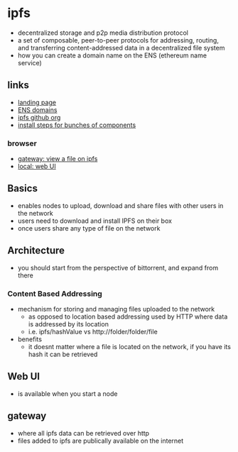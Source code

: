 # ipfs

- decentralized storage and p2p media distribution protocol
- a set of composable, peer-to-peer protocols for addressing, routing, and transferring content-addressed data in a decentralized file system
- how you can create a domain name on the ENS (ethereum name service)

## links

- [landing page](https://ipfs.tech/)
- [ENS domains](https://ens.domains/)
- [ipfs github org](https://github.com/ipfs)
- [install steps for bunches of components](https://ipfs.tech/#install)

### browser

- [gateway: view a file on ipfs](https://gateway.ipfs.io/ipfs/<hash-value>)
- [local: web UI](http://localhost:5001/webui)

## Basics

- enables nodes to upload, download and share files with other users in the network
- users need to download and install IPFS on their box
- once users share any type of file on the network

## Architecture

- you should start from the perspective of bittorrent, and expand from there

### Content Based Addressing

- mechanism for storing and managing files uploaded to the network
  - as opposed to location based addressing used by HTTP where data is addressed by its location
  - i.e. ipfs/hashValue vs http://folder/folder/file
- benefits
  - it doesnt matter where a file is located on the network, if you have its hash it can be retrieved

## Web UI

- is available when you start a node

## gateway

- where all ipfs data can be retrieved over http
- files added to ipfs are publically available on the internet

